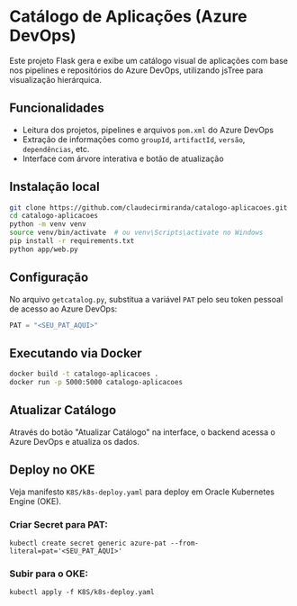 # Catálogo de Aplicações (Azure DevOps)

Este projeto Flask gera e exibe um catálogo visual de aplicações com base nos pipelines e repositórios do Azure DevOps, utilizando jsTree para visualização hierárquica.

## Funcionalidades
- Leitura dos projetos, pipelines e arquivos `pom.xml` do Azure DevOps
- Extração de informações como `groupId`, `artifactId`, `versão`, `dependências`, etc.
- Interface com árvore interativa e botão de atualização

## Instalação local
```bash
git clone https://github.com/claudecirmiranda/catalogo-aplicacoes.git
cd catalogo-aplicacoes
python -m venv venv
source venv/bin/activate  # ou venv\Scripts\activate no Windows
pip install -r requirements.txt
python app/web.py
```

## Configuração
No arquivo `getcatalog.py`, substitua a variável `PAT` pelo seu token pessoal de acesso ao Azure DevOps:
```python
PAT = "<SEU_PAT_AQUI>"
```

## Executando via Docker
```bash
docker build -t catalogo-aplicacoes .
docker run -p 5000:5000 catalogo-aplicacoes
```

## Atualizar Catálogo
Através do botão "Atualizar Catálogo" na interface, o backend acessa o Azure DevOps e atualiza os dados.

## Deploy no OKE
Veja manifesto `K8S/k8s-deploy.yaml` para deploy em Oracle Kubernetes Engine (OKE).

### Criar Secret para PAT:

```
kubectl create secret generic azure-pat --from-literal=pat='<SEU_PAT_AQUI>'
```

### Subir para o OKE:

```
kubectl apply -f K8S/k8s-deploy.yaml
```


